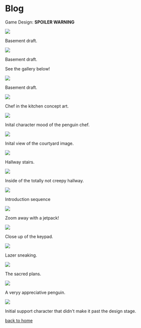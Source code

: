 # Blog

Game Design: 
<b>SPOILER WARNING</b>
<div class="gallery">
  <div>
    <img src="/basement.png">
    <p>Basement draft. </p>
  </div>
  <div>
    <img src="/floor1Escape.png">
    <p>Basement draft. </p>
  </div>
</div>




See the gallery below! 

<div class="gallery">
  <div>
    <img src="/basement_draft.png">
    <p>Basement draft. </p>
  </div>
  <div>
    <img src="/chef_draft.png">
    <p>Chef in the kitchen concept art. </p>
  </div>
  <div>
    <img src="/chef_penguin_draft.png">
    <p>Inital character mood of the penguin chef. </p>
  </div>
  <div>
    <img src="/courtyard_draft.png">
    <p>Inital view of the courtyard image. </p>
  </div>
  <div>
    <img src="/hallway_draft.png">
    <p>Hallway stairs. </p>
  </div>
  <div>
    <img src="/hallway_draft2.png">
    <p>Inside of the totally not creepy hallway. </p>
  </div>
  <div>
    <img src="/intro_draft.png">
    <p>Introduction sequence</p>
  </div>
  <div>
    <img src="/jetpack_draft.png">
    <p>Zoom away with a jetpack! </p>
  </div>
  <div>
    <img src="/keypad_draft.png">
    <p>Close up of the keypad. </p>
  </div>
  <div>
    <img src="/lasers_draft.png">
    <p>Lazer sneaking. </p>
  </div>
  <div>
    <img src="/reality_claw_plan.png">
    <p>The sacred plans. </p>
  </div>
  <div>
    <img src="/romance_penguin.png">
    <p>A veryy appreciative penguin. </p>
  </div>
  <div>
    <img src="/support_penguin_draft.png">
    <p>Initial support character that didn't make it past the design stage. </p>
  </div>
</div>

[back to home](./index)
